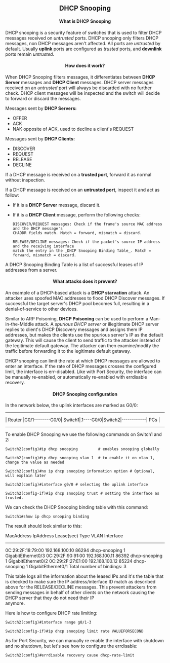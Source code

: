 <h2 align="center">DHCP Snooping</h2>


<h4 align="center">What is DHCP Snooping</h4>

DHCP snooping is a security feature of switches that is used to filter DHCP messages
received on _untrusted_ ports.
DHCP snooping only filters DHCP messages, non DHCP messages aren't affected.
All ports are _untrusted_ by default. Usually <strong>uplink</strong> ports are
configured as _trusted_ ports, and <strong>downlink</strong> ports remain _untrusted_.


<h4 align="center">How does it work?</h4>

When DHCP Snooping filters messages, it differentiates between <strong>DHCP Server</strong> messages
and <strong>DHCP Client</strong> messages.
DHCP server messages received on an _untrusted_ port will always be discarded with no
further check.
DHCP client messages will be inspected and the switch will decide to forward or discard the messages.

Messages sent by <strong>DHCP Servers:</strong>

- OFFER
- ACK
- NAK opposite of ACK, used to decline a client's REQUEST

Messages sent by <strong>DHCP Clients:</strong>

- DISCOVER
- REQUEST
- RELEASE
- DECLINE

If a DHCP message is received on a <strong>trusted port</strong>, forward it as normal without inspection.

If a DHCP message is received on an <strong>untrusted port</strong>, inspect it and act as follow:

- If it is a <strong>DHCP Server</strong> message, discard it.
- If it is a <strong>DHCP Client</strong> message, perform the following checks:

      DISCOVER/REQUEST messages: Check if the frame's source MAC address and the DHCP message's
      CHADDR fields match. Match = forward, mismatch = discard.

      RELEASE/DECLINE messages: Check if the packet's source IP address and the receiving interface
      match the entry in the _DHCP Snooping Binding Table_. Match = forward, mismatch = discard.

A DHCP Snooping Binding Table is a list of successful leases of IP addresses from a server.

<h4 align="center">What attacks does it prevent?</h4>

An example of a DHCP-based attack is a <strong>DHCP starvation</strong> attack. An
attacker uses spoofed MAC addresses to flood DHCP Discover messages. If successful the target
server's DHCP pool becomes full, resulting in a denial-of-service to other devices.

Similar to ARP Poisoning, <strong>DHCP Poisoning</strong> can be used to perform a Man-in-the-Middle attack.
A _spurious DHCP server_ or illegitimate DHCP server replies to client's DHCP Discovery
messages and assigns them IP addresses, but makes the clients use the spurious server's IP
as the default gateway.
This will cause the client to send traffic to the attacker instead of the legitimate default
gateway. The attacker can then examine/modify the traffic before forwarding it to the
legitimate default getaway.

DHCP snooping can limit the rate at which DHCP messages are allowed to enter an interface.
If the rate of DHCP messages crosses the configured limit, the interface is err-disabled.
Like with Port Security, the interface can be manually re-enabled, or automatically
re-enabled with errdisable recovery.

<h4 align="center">DHCP Snooping configuration</h4>

In the network below, the uplink interfaces are marked as G0/0:

----------                ----------          ---------            -------
| Router |G0/1--------G0/0| Switch1|.1----G0/0|Switch2|------------| PCs |
----------                ----------          ---------            -------

To enable DHCP Snooping we use the following commands on Switch1 and 2:

    Switch2(config)#ip dhcp snooping         # enables snooping globally

    Switch2(config)#ip dhcp snooping vlan 1  # to enable it on vlan 1, change the value as needed

    Switch2(config)#no ip dhcp snooping information option # Optional, will explain later

    Switch2(config)#interface g0/0 # selecting the uplink interface

    Switch2(config-if)#ip dhcp snooping trust # setting the interface as trusted.

We can check the DHCP Snooping binding table with this command:

    Switch1#show ip dhcp snooping binding

The result should look similar to this:

MacAddress           IpAddress         Lease(sec)    Type           VLAN      Interface
-----------------    ---------------   ---------     ---------      -----     -----------------
0C:29:2F:18:79:00    192.168.100.10    86294         dhcp-snooping    1       GigabitEthernet0/3
0C:29:2F:90:91:00    192.168.100.11    86392         dhcp-snooping    1       GigabitEthernet0/2
0C:29:2F:27:E1:00    192.168.100.12    85224         dhcp-snooping    1       GigabitEthernet0/1
Total number of bindings: 3

This table logs all the information about the leased IPs and it's the table that
is checked to make sure the IP address/interface ID match as described above for the
RELEASE/DECLINE messages. This prevent attackers from sending messages in behalf of
other clients on the network causing the DHCP server that they do not need their IP  
anymore.

Here is how to configure DHCP rate limiting:

    Switch2(config)#interface range g0/1-3

    Switch2(config-if)#ip dhcp snooping limit rate VALUEFORSECOND

As for Port Security, we can manually re enable the interface with shutdown and no shutdown, but
let's see how to configure the errdisable:

    Switch2(config)#errdisable recovery cause dhcp-rate-limit 

